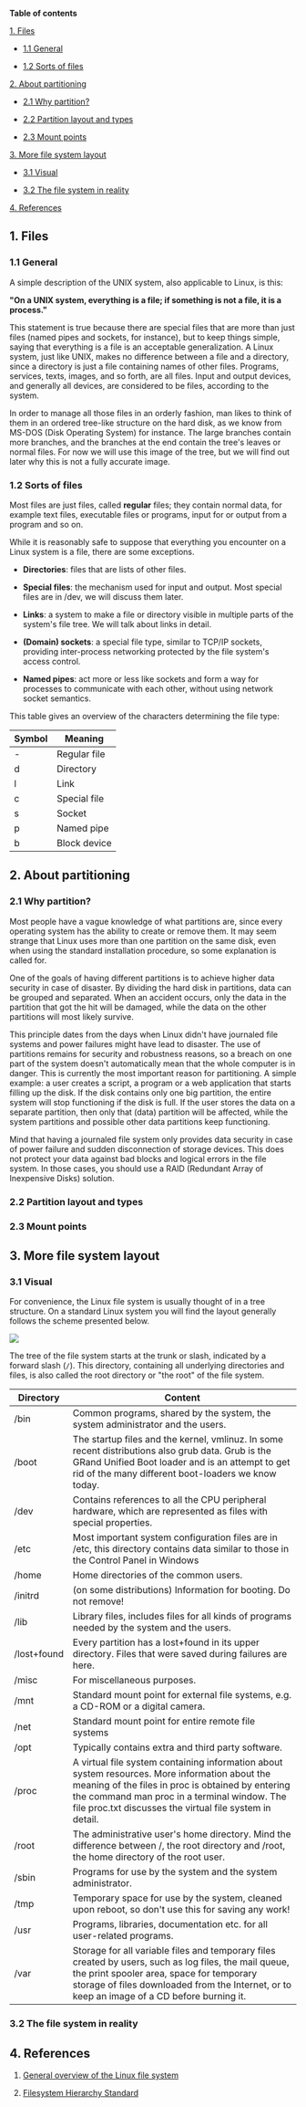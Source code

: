**Table of contents**

[1. Files](#1-files)

- [1.1 General](#11-general)

- [1.2 Sorts of files](#12-sorts-of-files)

[2. About partitioning](#2-about-partitioning)

- [2.1 Why partition?](#21-why-partition)

- [2.2 Partition layout and types](#22-partition-layout-and-types)

- [2.3 Mount points](#23-mount-points)

[3. More file system layout](#3-more-file-system-layout)

- [3.1 Visual](#31-visual)

- [3.2 The file system in reality](#32-the-file-system-in-reality)

[4. References](#4-references)


## 1. Files

### 1.1 General

A simple description of the UNIX system, also applicable to Linux, is this:

**"On a UNIX system, everything is a file; if something is not a file, it is a process."**

This statement is true because there are special files that are more than just files (named pipes and sockets, for instance), but to keep things simple, saying that everything is a file is an acceptable generalization. A Linux system, just like UNIX, makes no difference between a file and a directory, since a directory is just a file containing names of other files. Programs, services, texts, images, and so forth, are all files. Input and output devices, and generally all devices, are considered to be files, according to the system.

In order to manage all those files in an orderly fashion, man likes to think of them in an ordered tree-like structure on the hard disk, as we know from MS-DOS (Disk Operating System) for instance. The large branches contain more branches, and the branches at the end contain the tree's leaves or normal files. For now we will use this image of the tree, but we will find out later why this is not a fully accurate image.

### 1.2 Sorts of files

Most files are just files, called **regular** files; they contain normal data, for example text files, executable files or programs, input for or output from a program and so on.

While it is reasonably safe to suppose that everything you encounter on a Linux system is a file, there are some exceptions.

- **Directories**: files that are lists of other files.

- **Special files**: the mechanism used for input and output. Most special files are in /dev, we will discuss them later.

- **Links**: a system to make a file or directory visible in multiple parts of the system's file tree. We will talk about links in detail.

- **(Domain) sockets**: a special file type, similar to TCP/IP sockets, providing inter-process networking protected by the file system's access control.

- **Named pipes**: act more or less like sockets and form a way for processes to communicate with each other, without using network socket semantics.

This table gives an overview of the characters determining the file type:

| Symbol | Meaning |
| --- | --- |
| -	| Regular file |
| d	| Directory |
| l	| Link |
| c	| Special file |
| s	| Socket |
| p	| Named pipe |
| b	| Block device |

## 2. About partitioning

### 2.1 Why partition?

Most people have a vague knowledge of what partitions are, since every operating system has the ability to create or remove them. It may seem strange that Linux uses more than one partition on the same disk, even when using the standard installation procedure, so some explanation is called for.

One of the goals of having different partitions is to achieve higher data security in case of disaster. By dividing the hard disk in partitions, data can be grouped and separated. When an accident occurs, only the data in the partition that got the hit will be damaged, while the data on the other partitions will most likely survive.

This principle dates from the days when Linux didn't have journaled file systems and power failures might have lead to disaster. The use of partitions remains for security and robustness reasons, so a breach on one part of the system doesn't automatically mean that the whole computer is in danger. This is currently the most important reason for partitioning. A simple example: a user creates a script, a program or a web application that starts filling up the disk. If the disk contains only one big partition, the entire system will stop functioning if the disk is full. If the user stores the data on a separate partition, then only that (data) partition will be affected, while the system partitions and possible other data partitions keep functioning.

Mind that having a journaled file system only provides data security in case of power failure and sudden disconnection of storage devices. This does not protect your data against bad blocks and logical errors in the file system. In those cases, you should use a RAID (Redundant Array of Inexpensive Disks) solution.

### 2.2 Partition layout and types

### 2.3 Mount points

## 3. More file system layout

### 3.1 Visual

For convenience, the Linux file system is usually thought of in a tree structure. On a standard Linux system you will find the layout generally follows the scheme presented below.

<img src="../img/general-overview-of-the-Linux-file-system/linux_file_system_layout.png">

The tree of the file system starts at the trunk or slash, indicated by a forward slash (`/`). This directory, containing all underlying directories and files, is also called the root directory or "the root" of the file system.

| Directory | Content |
| --- | --- |
| /bin | Common programs, shared by the system, the system administrator and the users. |
| /boot | The startup files and the kernel, vmlinuz. In some recent distributions also grub data. Grub is the GRand Unified Boot loader and is an attempt to get rid of the many different boot-loaders we know today. |
| /dev | Contains references to all the CPU peripheral hardware, which are represented as files with special properties. |
| /etc | Most important system configuration files are in /etc, this directory contains data similar to those in the Control Panel in Windows |
| /home | Home directories of the common users. |
| /initrd | (on some distributions) Information for booting. Do not remove! |
| /lib | Library files, includes files for all kinds of programs needed by the system and the users. |
| /lost+found | Every partition has a lost+found in its upper directory. Files that were saved during failures are here. |
| /misc | For miscellaneous purposes. |
| /mnt | Standard mount point for external file systems, e.g. a CD-ROM or a digital camera. |
| /net | Standard mount point for entire remote file systems |
| /opt | Typically contains extra and third party software. |
| /proc | A virtual file system containing information about system resources. More information about the meaning of the files in proc is obtained by entering the command man proc in a terminal window. The file proc.txt discusses the virtual file system in detail. |
| /root | The administrative user's home directory. Mind the difference between /, the root directory and /root, the home directory of the root user. |
| /sbin | Programs for use by the system and the system administrator. |
| /tmp | Temporary space for use by the system, cleaned upon reboot, so don't use this for saving any work! |
| /usr | Programs, libraries, documentation etc. for all user-related programs. |
| /var | Storage for all variable files and temporary files created by users, such as log files, the mail queue, the print spooler area, space for temporary storage of files downloaded from the Internet, or to keep an image of a CD before burning it. |

### 3.2 The file system in reality

## 4. References

1. [General overview of the Linux file system](https://www.tldp.org/LDP/intro-linux/html/sect_03_01.html)

2. [Filesystem Hierarchy Standard](https://en.wikipedia.org/wiki/Filesystem_Hierarchy_Standard)
